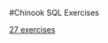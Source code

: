 #Chinook SQL Exercises

[27 exercises](https://github.com/nashville-software-school/bangazon-inc/blob/master/orientation/exercises/19_SQL_CHINOOK.md)